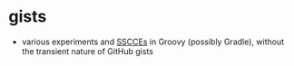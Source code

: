 # gists

- various experiments and [SSCCEs](http://sscce.org/) in Groovy (possibly Gradle), without the transient nature of GitHub gists
